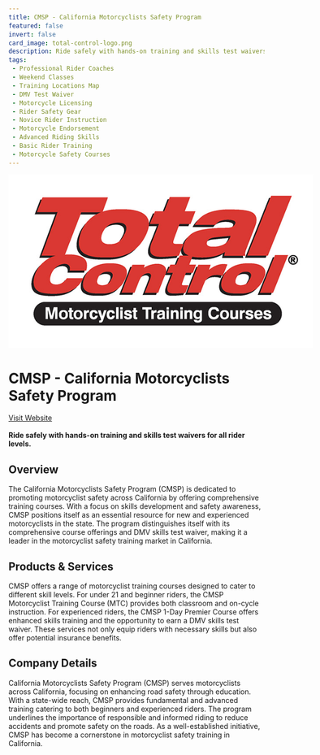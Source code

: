 ```yaml
---
title: CMSP - California Motorcyclists Safety Program
featured: false
invert: false
card_image: total-control-logo.png
description: Ride safely with hands-on training and skills test waivers for all rider levels.
tags: 
 - Professional Rider Coaches
 - Weekend Classes
 - Training Locations Map
 - DMV Test Waiver
 - Motorcycle Licensing
 - Rider Safety Gear
 - Novice Rider Instruction
 - Motorcycle Endorsement
 - Advanced Riding Skills
 - Basic Rider Training
 - Motorcycle Safety Courses
---
```


<div align="center">
<a href="https://motorcyclesafetyca.com/">
<img src="total-control-logo.png" alt="Logo" style="min-width: 200px; max-width: 600px; height: auto;" >
</a>
</div>

# CMSP - California Motorcyclists Safety Program
<a href="https://motorcyclesafetyca.com/">Visit Website</a>
<br>
<br>
**Ride safely with hands-on training and skills test waivers for all rider levels.**

## Overview
The California Motorcyclists Safety Program (CMSP) is dedicated to promoting motorcyclist safety across California by offering comprehensive training courses. With a focus on skills development and safety awareness, CMSP positions itself as an essential resource for new and experienced motorcyclists in the state. The program distinguishes itself with its comprehensive course offerings and DMV skills test waiver, making it a leader in the motorcyclist safety training market in California.
## Products & Services 
CMSP offers a range of motorcyclist training courses designed to cater to different skill levels. For under 21 and beginner riders, the CMSP Motorcyclist Training Course (MTC) provides both classroom and on-cycle instruction. For experienced riders, the CMSP 1-Day Premier Course offers enhanced skills training and the opportunity to earn a DMV skills test waiver. These services not only equip riders with necessary skills but also offer potential insurance benefits.
## Company Details 
California Motorcyclists Safety Program (CMSP) serves motorcyclists across California, focusing on enhancing road safety through education. With a state-wide reach, CMSP provides fundamental and advanced training catering to both beginners and experienced riders. The program underlines the importance of responsible and informed riding to reduce accidents and promote safety on the roads. As a well-established initiative, CMSP has become a cornerstone in motorcyclist safety training in California.

